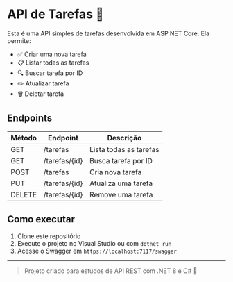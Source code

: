 # API de Tarefas 📝

Esta é uma API simples de tarefas desenvolvida em ASP.NET Core. Ela permite:

- ✅ Criar uma nova tarefa
- 📋 Listar todas as tarefas
- 🔍 Buscar tarefa por ID
- ✏️ Atualizar tarefa
- 🗑️ Deletar tarefa

## Endpoints

| Método | Endpoint       | Descrição             |
|--------|----------------|-----------------------|
| GET    | /tarefas       | Lista todas as tarefas |
| GET    | /tarefas/{id}  | Busca tarefa por ID    |
| POST   | /tarefas       | Cria nova tarefa       |
| PUT    | /tarefas/{id}  | Atualiza uma tarefa    |
| DELETE | /tarefas/{id}  | Remove uma tarefa      |

## Como executar

1. Clone este repositório
2. Execute o projeto no Visual Studio ou com `dotnet run`
3. Acesse o Swagger em `https://localhost:7117/swagger`

---

> Projeto criado para estudos de API REST com .NET 8 e C# 🚀
